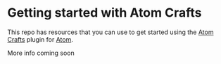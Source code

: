 # Getting started with Atom Crafts
This repo has resources that you can use to get started using the [Atom Crafts](#) plugin for [Atom](https://atom.io/).

More info coming soon
